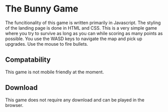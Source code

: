# The Bunny Game

The funcitionality of this game is written primarily in Javascript. The styling of the landing page is done in HTML and CSS.
This is a very simple game where you try to survive as long as you can while scoring as many points as possible.
You use the WASD keys to navigate the map and pick up upgrades. Use the mouse to fire bullets. 

## Compatability

This game is not mobile friendly at the moment. 

## Download

This game does not require any download and can be played in the browser. 

